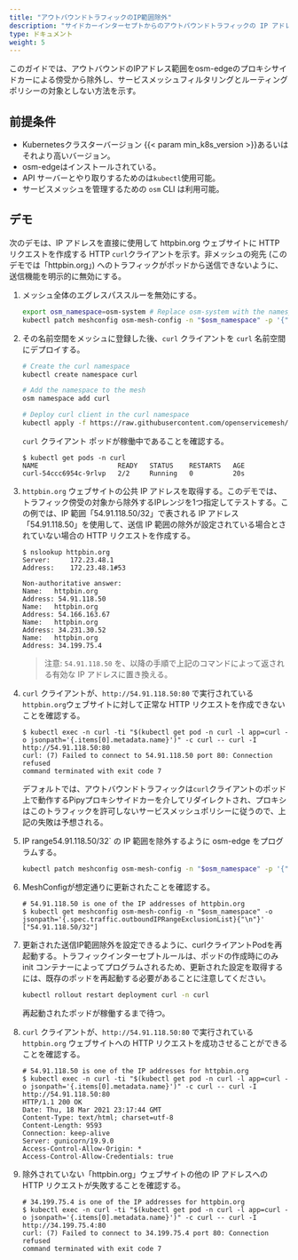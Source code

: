 ```yaml
---
title: "アウトバウンドトラフィックのIP範囲除外"
description: "サイドカーインターセプトからのアウトバウンドトラフィックの IP アドレス範囲の除外"
type: ドキュメント
weight: 5
---
```

このガイドでは、アウトバウンドのIPアドレス範囲をosm-edgeのプロキシサイドカーによる傍受から除外し、サービスメッシュフィルタリングとルーティングポリシーの対象としない方法を示す。

## 前提条件
- Kubernetesクラスターバージョン {{< param min_k8s_version >}}あるいはそれより高いバージョン。
- osm-edgeはインストールされている。
- API サーバーとやり取りするためのは`kubectl`使用可能。
- サービスメッシュを管理するための `osm` CLI は利用可能。

## デモ

次のデモは、IP アドレスを直接に使用して httpbin.org ウェブサイトに HTTP リクエストを作成する HTTP `curl`クライアントを示す。非メッシュの宛先 (このデモでは「httpbin.org」) へのトラフィックがポッドから送信できないように、送信機能を明示的に無効にする。

1. メッシュ全体のエグレスパススルーを無効にする。
    ```bash
    export osm_namespace=osm-system # Replace osm-system with the namespace where osm-edge is installed
    kubectl patch meshconfig osm-mesh-config -n "$osm_namespace" -p '{"spec":{"traffic":{"enableEgress":false}}}'  --type=merge
    ```

2. その名前空間をメッシュに登録した後、`curl` クライアントを `curl` 名前空間にデプロイする。

    ```bash
    # Create the curl namespace
    kubectl create namespace curl

    # Add the namespace to the mesh
    osm namespace add curl

    # Deploy curl client in the curl namespace
    kubectl apply -f https://raw.githubusercontent.com/openservicemesh/osm-docs/{{< param osm_branch >}}/manifests/samples/curl/curl.yaml -n curl
    ```

    `curl` クライアント ポッドが稼働中であることを確認する。

    ```console
    $ kubectl get pods -n curl
    NAME                    READY   STATUS    RESTARTS   AGE
    curl-54ccc6954c-9rlvp   2/2     Running   0          20s
    ```

3. `httpbin.org` ウェブサイトの公共 IP アドレスを取得する。このデモでは、トラフィック傍受の対象から除外するIPレンジを1つ指定してテストする。この例では、IP 範囲「54.91.118.50/32」で表される IP アドレス「54.91.118.50」を使用して、送信 IP 範囲の除外が設定されている場合とされていない場合の HTTP リクエストを作成する。
    ```console
    $ nslookup httpbin.org
    Server:		172.23.48.1
    Address:	172.23.48.1#53

    Non-authoritative answer:
    Name:	httpbin.org
    Address: 54.91.118.50
    Name:	httpbin.org
    Address: 54.166.163.67
    Name:	httpbin.org
    Address: 34.231.30.52
    Name:	httpbin.org
    Address: 34.199.75.4
    ```

    > 注意: `54.91.118.50` を、以降の手順で上記のコマンドによって返される有効な IP アドレスに置き換える。

4. `curl` クライアントが、`http://54.91.118.50:80` で実行されている `httpbin.org`ウェブサイトに対して正常な HTTP リクエストを作成できないことを確認する。

    ```console
    $ kubectl exec -n curl -ti "$(kubectl get pod -n curl -l app=curl -o jsonpath='{.items[0].metadata.name}')" -c curl -- curl -I http://54.91.118.50:80
    curl: (7) Failed to connect to 54.91.118.50 port 80: Connection refused
    command terminated with exit code 7
    ```

    デフォルトでは、アウトバウンドトラフィックは`curl`クライアントのポッド上で動作するPipyプロキシサイドカーを介してリダイレクトされ、プロキシはこのトラフィックを許可しないサービスメッシュポリシーに従うので、上記の失敗は予想される。

5. IP range54.91.118.50/32` の IP 範囲を除外するように osm-edge をプログラムする。
    ```bash
    kubectl patch meshconfig osm-mesh-config -n "$osm_namespace" -p '{"spec":{"traffic":{"outboundIPRangeExclusionList":["54.91.118.50/32"]}}}'  --type=merge
    ```

6. MeshConfigが想定通りに更新されたことを確認する。
    ```console
    # 54.91.118.50 is one of the IP addresses of httpbin.org
    $ kubectl get meshconfig osm-mesh-config -n "$osm_namespace" -o jsonpath='{.spec.traffic.outboundIPRangeExclusionList}{"\n"}'
    ["54.91.118.50/32"]
    ```

7.  更新された送信IP範囲除外を設定できるように、curlクライアントPodを再起動する。トラフィックインターセプトルールは、ポッドの作成時にのみ init コンテナーによってプログラムされるため、更新された設定を取得するには、既存のポッドを再起動する必要があることに注意してください。
    ```bash
    kubectl rollout restart deployment curl -n curl
    ```

    再起動されたポッドが稼働するまで待つ。

8. `curl` クライアントが、`http://54.91.118.50:80` で実行されている `httpbin.org` ウェブサイトへの HTTP リクエストを成功させることができることを確認する。
    ```console
    # 54.91.118.50 is one of the IP addresses for httpbin.org
    $ kubectl exec -n curl -ti "$(kubectl get pod -n curl -l app=curl -o jsonpath='{.items[0].metadata.name}')" -c curl -- curl -I http://54.91.118.50:80
    HTTP/1.1 200 OK
    Date: Thu, 18 Mar 2021 23:17:44 GMT
    Content-Type: text/html; charset=utf-8
    Content-Length: 9593
    Connection: keep-alive
    Server: gunicorn/19.9.0
    Access-Control-Allow-Origin: *
    Access-Control-Allow-Credentials: true
    ```

9. 除外されていない「httpbin.org」ウェブサイトの他の IP アドレスへの HTTP リクエストが失敗することを確認する。
    ```console
    # 34.199.75.4 is one of the IP addresses for httpbin.org
    $ kubectl exec -n curl -ti "$(kubectl get pod -n curl -l app=curl -o jsonpath='{.items[0].metadata.name}')" -c curl -- curl -I http://34.199.75.4:80
    curl: (7) Failed to connect to 34.199.75.4 port 80: Connection refused
    command terminated with exit code 7
    ```